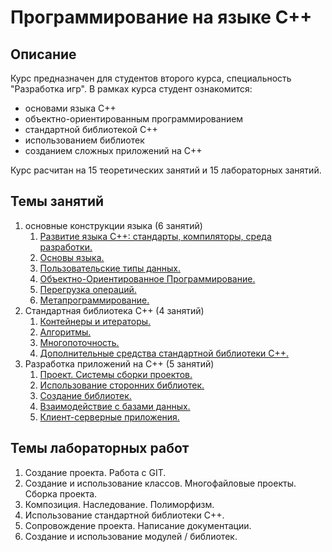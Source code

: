 # Программирование на языке С++

## Описание

Курс предназначен для студентов второго курса, специальность "Разработка игр". В рамках курса студент ознакомится:

 * основами языка С++
 * объектно-ориентированным программированием
 * стандартной библиотекой С++
 * использованием библиотек
 * созданием сложных приложений на С++

Курс расчитан на 15 теоретических занятий и 15 лабораторных занятий.

## Темы занятий

1. основные конструкции языка (6 занятий)
   1. [Развитие языка С++: стандарты, компиляторы, среда разработки.](./11_intro.md)
   2. [Основы языка.](./12_basics.md)
   3. [Пользовательские типы данных.](./13_classes.md)
   4. [Объектно-Ориентированное Программирование.](./14_oop.md)
   5. [Перегрузка операций.](./15_operations.md)
   6. [Метапрограммирование.](./16_metaprogramming.md)
2. Стандартная библиотека С++ (4 занятий)
   1. [Контейнеры и итераторы.](./21_containers.md)
   2. [Алгоритмы.](./22_algorithms.md)
   3. [Многопоточность.](./23_threads.md)
   4. [Дополнительные средства стандартной библиотеки С++.](./24_in_plus.md)
3. Разработка приложений на С++ (5 занятий)
   1. [Проект. Системы сборки проектов.](./31_projects.md)
   2. [Использование сторонних библиотек.](./32_lib_usage.md)
   3. [Создание библиотек.](./33_lib_dev.md)
   4. [Взаимодействие с базами данных.](./34_db.md)
   5. [Клиент-серверные приложения.](./35_client_server.md)

## Темы лабораторных работ

1. Cоздание проекта. Работа с GIT.
2. Создание и использование классов. Многофайловые проекты. Сборка проекта.
3. Композиция. Наследование. Полиморфизм.
4. Использование стандартной библиотеки С++.
5. Сопровождение проекта. Написание документации.
6. Создание и использование модулей / библиотек.